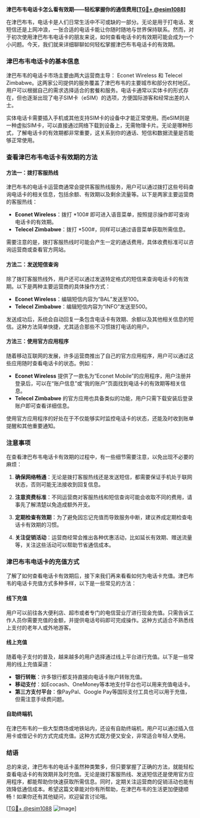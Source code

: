 **津巴布韦电话卡怎么看有效期——轻松掌握你的通信费用[[TG💪+ @esim1088](https://t.me/s/esim1088)]**

在津巴布韦，电话卡是人们日常生活中不可或缺的一部分。无论是用于打电话、发短信还是上网冲浪，一张合适的电话卡能让你随时随地与世界保持联系。然而，对于初次使用津巴布韦电话卡的朋友来说，如何查看电话卡的有效期可能会成为一个小问题。今天，我们就来详细聊聊如何轻松掌握津巴布韦电话卡的有效期。

### 津巴布韦电话卡的基本信息

津巴布韦的电话卡市场主要由两大运营商主导： Econet Wireless 和 Telecel Zimbabwe。这两家公司提供的服务覆盖了津巴布韦的主要城市和部分农村地区。用户可以根据自己的需求选择适合的套餐和服务。电话卡通常以实体卡的形式存在，但也逐渐出现了电子SIM卡（eSIM）的选项，方便国际游客和经常出差的人士。

实体电话卡需要插入手机或其他支持SIM卡的设备中才能正常使用。而eSIM则是一种虚拟SIM卡，可以直接通过网络下载到设备上，无需物理卡片。无论是哪种形式，了解电话卡的有效期都非常重要，这关系到你的通话、短信和数据流量是否能够正常使用。

### 查看津巴布韦电话卡有效期的方法

#### 方法一：拨打客服热线

津巴布韦的电话卡运营商通常会提供客服热线服务，用户可以通过拨打这些号码查询电话卡的相关信息，包括余额、有效期以及剩余流量等。以下是两家主要运营商的客服热线：

- **Econet Wireless**：拨打 *100# 即可进入语音菜单，按照提示操作即可查询电话卡的有效期。
- **Telecel Zimbabwe**：拨打 *500#，同样可以通过语音菜单获取所需信息。

需要注意的是，拨打客服热线时可能会产生一定的通话费用，具体收费标准可以咨询运营商或查看官方网站。

#### 方法二：发送短信查询

除了拨打客服热线外，用户还可以通过发送特定格式的短信来查询电话卡的有效期。以下是两种主要运营商的具体操作方式：

- **Econet Wireless**：编辑短信内容为“BAL”发送至100。
- **Telecel Zimbabwe**：编辑短信内容为“INFO”发送至500。

发送成功后，系统会自动回复一条包含电话卡有效期、余额以及其他相关信息的短信。这种方法简单快捷，尤其适合那些不习惯拨打电话的用户。

#### 方法三：使用官方应用程序

随着移动互联网的发展，许多运营商推出了自己的官方应用程序，用户可以通过这些应用随时查看电话卡的状态。例如：

- **Econet Wireless** 提供了一款名为“Econet Mobile”的应用程序，用户注册并登录后，可以在“账户信息”或“我的账户”页面找到电话卡的有效期等相关信息。
- **Telecel Zimbabwe** 的官方应用也具备类似的功能，用户只需下载安装后登录账户即可查看详细信息。

使用官方应用程序的好处在于不仅能够实时监控电话卡的状态，还能及时收到账单提醒和其他重要通知。

### 注意事项

在查看津巴布韦电话卡有效期的过程中，有一些细节需要注意，以免出现不必要的麻烦：

1. **确保网络畅通**：无论是拨打客服热线还是发送短信，都需要保证手机处于联网状态，否则可能无法接收到回复信息。
   
2. **注意资费标准**：不同运营商对客服热线和短信查询可能会收取不同的费用，请事先了解清楚以免造成额外开支。

3. **定期检查有效期**：为了避免因忘记充值而导致服务中断，建议养成定期检查电话卡有效期的习惯。

4. **关注促销活动**：运营商经常会推出各种优惠活动，比如延长有效期、赠送流量等，关注这些活动可以帮助节省通信成本。

### 津巴布韦电话卡的充值方式

了解了如何查看电话卡有效期后，接下来我们再来看看如何为电话卡充值。津巴布韦的电话卡充值方式多种多样，以下是一些常见的方法：

#### 线下充值

用户可以前往各大便利店、超市或者专门的电信营业厅进行现金充值。只需告诉工作人员你需要充值的金额，并提供电话号码即可完成操作。这种方式适合不熟悉线上支付的老年人或外地游客。

#### 线上充值

随着电子支付的普及，越来越多的用户选择通过线上平台进行充值。以下是一些常用的线上充值渠道：

- **银行转账**：许多银行都支持直接向电话卡账户转账充值。
- **移动支付**：如Ecocash、OneMoney等本地支付平台也可以用来充值电话卡。
- **第三方支付平台**：像PayPal、Google Pay等国际支付工具也可以用于充值，但需注意手续费问题。

#### 自助终端机

在津巴布韦的一些大型商场或地铁站内，还设有自助终端机，用户可以通过插入信用卡或借记卡的方式完成充值。这种方式既方便又安全，非常适合年轻人使用。

### 结语

总的来说，津巴布韦的电话卡虽然种类繁多，但只要掌握了正确的方法，就能轻松查看电话卡的有效期并及时充值。无论是拨打客服热线、发送短信还是使用官方应用程序，都能帮助你快速获取所需信息。同时，定期关注运营商的促销活动也能有效降低通信成本。希望这篇文章能对你有所帮助，在津巴布韦的生活更加便捷顺畅！如果你还有其他疑问，欢迎留言讨论哦。

[[TG💪+ @esim1088](https://t.me/s/esim1088) ![Image](https://i.postimg.cc/4NQfJmqS/Snipaste-2025-05-13-00-14-12.png)]